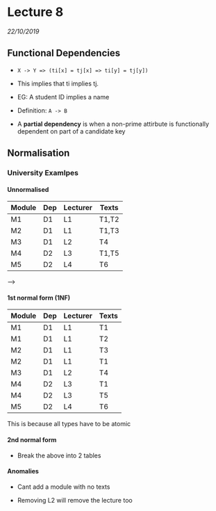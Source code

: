 # Lecture 8
*22/10/2019*

## Functional Dependencies
- `X -> Y => (ti[x] = tj[x] => ti[y] = tj[y])`

- This implies that ti implies tj.

- EG: A student ID implies a name

- Definition: `A -> B`

- A **partial dependency** is when a non-prime attirbute is functionally dependent on part of a candidate key

## Normalisation
### University Examlpes

#### Unnormalised

Module|Dep|Lecturer|Texts
---|---|---|---
M1|D1|L1|T1,T2
M2|D1|L1|T1,T3
M3|D1|L2|T4
M4|D2|L3|T1,T5
M5|D2|L4|T6

-->

#### 1st normal form (1NF)
Module|Dep|Lecturer|Texts
---|---|---|---
M1|D1|L1|T1
M1|D1|L1|T2
M2|D1|L1|T3
M2|D1|L1|T1
M3|D1|L2|T4
M4|D2|L3|T1
M4|D2|L3|T5
M5|D2|L4|T6

This is because all types have to be atomic

#### 2nd normal form
- Break the above into 2 tables

#### Anomalies
- Cant add a module with no texts

- Removing L2 will remove the lecture too
